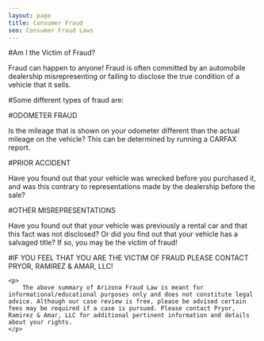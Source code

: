 ```yaml
---
layout: page
title: Consumer Fraud
seo: Consumer Fraud Laws
---
```


#Am I the Victim of Fraud?

Fraud can happen to anyone! Fraud is often committed by an automobile dealership misrepresenting or failing to disclose the true condition of a vehicle that it sells.

#Some different types of fraud are:

#ODOMETER FRAUD

Is the mileage that is shown on your odometer different than the actual mileage on the vehicle? This can be determined by running a CARFAX report.

#PRIOR ACCIDENT

Have you found out that your vehicle was wrecked before you purchased it, and was this contrary to representations made by the dealership before the sale? 

#OTHER MISREPRESENTATIONS

Have you found out that your vehicle was previously a rental car and that this fact was not disclosed? Or did you find out that your vehicle has a salvaged title? If so, you may be the victim of fraud!

#IF YOU FEEL THAT YOU ARE THE VICTIM OF FRAUD PLEASE CONTACT PRYOR, RAMIREZ & AMAR, LLC!

<div class="disclaimer">
    
    <p>
        The above summary of Arizona Fraud Law is meant for informational/educational purposes only and does not constitute legal advice. Although our case review is free, please be advised certain fees may be required if a case is pursued. Please contact Pryor, Ramirez & Amar, LLC for additional pertinent information and details about your rights.
    </p>

</div>
